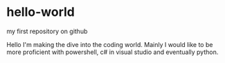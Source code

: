 # hello-world
my first repository on github

Hello I'm making the dive into the coding world. Mainly I would like to be more proficient with powershell, c# in visual studio and eventually python.
